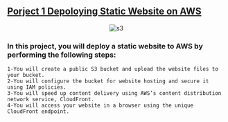## [Porject 1 Depoloying Static Website on AWS](https://github.com/iNightjar/Udacity-CloudDevOps/tree/master/staticWebSite/SubmittedProject)
<div align="center" width="50">
<img src="https://github.com/iNightjar/Udacity-CloudDevOps/blob/master/staticWebSite/s3.jpeg?raw=true"  href="https://github.com/iNightjar" alt="s3">
</div>

### In this project, you will deploy a static website to AWS by performing the following steps:

    1-You will create a public S3 bucket and upload the website files to your bucket.
    2-You will configure the bucket for website hosting and secure it using IAM policies.
    3-You will speed up content delivery using AWS’s content distribution network service, CloudFront.
    4-You will access your website in a browser using the unique CloudFront endpoint.
